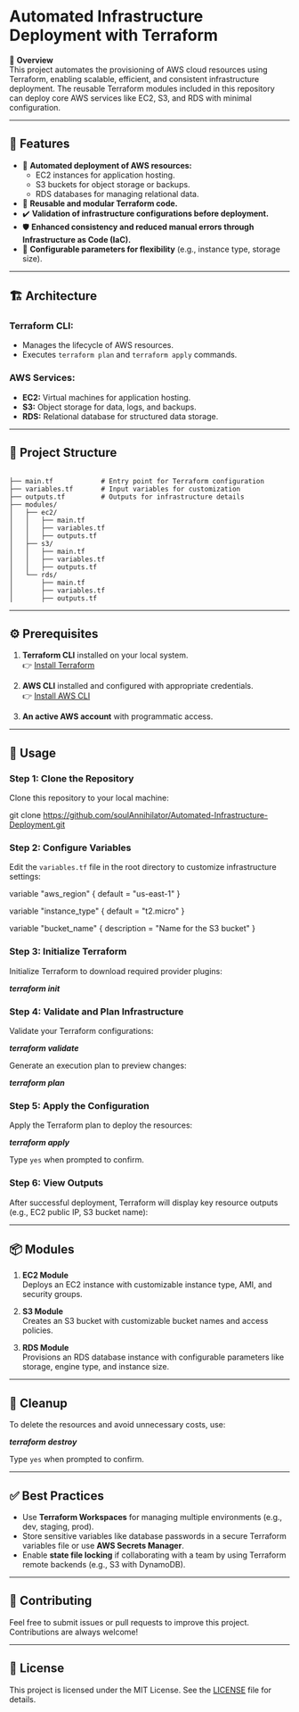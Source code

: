 # Automated Infrastructure Deployment with Terraform

🌟 **Overview**  
This project automates the provisioning of AWS cloud resources using Terraform, enabling scalable, efficient, and consistent infrastructure deployment. The reusable Terraform modules included in this repository can deploy core AWS services like EC2, S3, and RDS with minimal configuration.

---

## 🔑 Features

- 🚀 **Automated deployment of AWS resources:**
  - EC2 instances for application hosting.
  - S3 buckets for object storage or backups.
  - RDS databases for managing relational data.
- 🎯 **Reusable and modular Terraform code.**
- ✔️ **Validation of infrastructure configurations before deployment.**
- 🛡️ **Enhanced consistency and reduced manual errors through Infrastructure as Code (IaC).**
- 🔧 **Configurable parameters for flexibility** (e.g., instance type, storage size).

---

## 🏗️ Architecture

### Terraform CLI:
- Manages the lifecycle of AWS resources.
- Executes `terraform plan` and `terraform apply` commands.

### AWS Services:
- **EC2:** Virtual machines for application hosting.
- **S3:** Object storage for data, logs, and backups.
- **RDS:** Relational database for structured data storage.

---

## 📁 Project Structure
```plaintext

├── main.tf            # Entry point for Terraform configuration
├── variables.tf       # Input variables for customization
├── outputs.tf         # Outputs for infrastructure details
├── modules/
│   ├── ec2/
│   │   ├── main.tf
│   │   ├── variables.tf
│   │   ├── outputs.tf
│   ├── s3/
│   │   ├── main.tf
│   │   ├── variables.tf
│   │   ├── outputs.tf
│   └── rds/
│       ├── main.tf
│       ├── variables.tf
│       ├── outputs.tf

```
---

## ⚙️ Prerequisites

1. **Terraform CLI** installed on your local system.  
   👉 [Install Terraform](https://www.terraform.io/downloads.html)

2. **AWS CLI** installed and configured with appropriate credentials.  
   👉 [Install AWS CLI](https://docs.aws.amazon.com/cli/latest/userguide/install-cliv2.html)

3. **An active AWS account** with programmatic access.

---

## 🚀 Usage

### Step 1: Clone the Repository
Clone this repository to your local machine:

git clone https://github.com/soulAnnihilator/Automated-Infrastructure-Deployment.git


### Step 2: Configure Variables
Edit the `variables.tf` file in the root directory to customize infrastructure settings:

variable "aws_region" { default = "us-east-1" }

variable "instance_type" { default = "t2.micro" }

variable "bucket_name" { description = "Name for the S3 bucket" }


### Step 3: Initialize Terraform
Initialize Terraform to download required provider plugins:

***terraform init***


### Step 4: Validate and Plan Infrastructure
Validate your Terraform configurations:

***terraform validate***


Generate an execution plan to preview changes:

***terraform plan***


### Step 5: Apply the Configuration
Apply the Terraform plan to deploy the resources:

***terraform apply***

Type `yes` when prompted to confirm.

### Step 6: View Outputs
After successful deployment, Terraform will display key resource outputs (e.g., EC2 public IP, S3 bucket name):


---

## 📦 Modules

1. **EC2 Module**  
   Deploys an EC2 instance with customizable instance type, AMI, and security groups.

2. **S3 Module**  
   Creates an S3 bucket with customizable bucket names and access policies.

3. **RDS Module**  
   Provisions an RDS database instance with configurable parameters like storage, engine type, and instance size.

---

## 🧹 Cleanup

To delete the resources and avoid unnecessary costs, use:

***terraform destroy***


Type `yes` when prompted to confirm.

---

## ✅ Best Practices

- Use **Terraform Workspaces** for managing multiple environments (e.g., dev, staging, prod).
- Store sensitive variables like database passwords in a secure Terraform variables file or use **AWS Secrets Manager**.
- Enable **state file locking** if collaborating with a team by using Terraform remote backends (e.g., S3 with DynamoDB).

---

## 🤝 Contributing

Feel free to submit issues or pull requests to improve this project. Contributions are always welcome!

---

## 📝 License

This project is licensed under the MIT License. See the [LICENSE](LICENSE) file for details.


